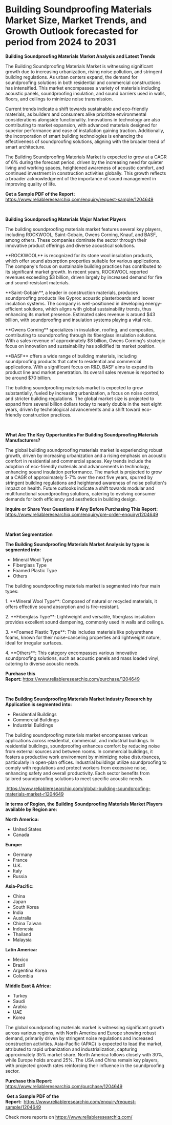 <p><h1>Building Soundproofing Materials Market Size, Market Trends, and Growth Outlook forecasted for period from 2024 to 2031</h1></p><p><strong>Building Soundproofing Materials Market Analysis and Latest Trends</strong></p>
<p><p>The Building Soundproofing Materials Market is witnessing significant growth due to increasing urbanization, rising noise pollution, and stringent building regulations. As urban centers expand, the demand for soundproofing solutions in both residential and commercial constructions has intensified. This market encompasses a variety of materials including acoustic panels, soundproofing insulation, and sound barriers used in walls, floors, and ceilings to minimize noise transmission.</p><p>Current trends indicate a shift towards sustainable and eco-friendly materials, as builders and consumers alike prioritize environmental considerations alongside functionality. Innovations in technology are also contributing to market expansion, with advanced materials designed for superior performance and ease of installation gaining traction. Additionally, the incorporation of smart building technologies is enhancing the effectiveness of soundproofing solutions, aligning with the broader trend of smart architecture.</p><p>The Building Soundproofing Materials Market is expected to grow at a CAGR of 6% during the forecast period, driven by the increasing need for quieter living and working spaces, heightened awareness of acoustic comfort, and continued investment in construction activities globally. This growth reflects a broader acknowledgment of the importance of sound management in improving quality of life.</p></p>
<p><strong>Get a Sample PDF of the Report:&nbsp;</strong> <a href="https://www.reliableresearchiq.com/enquiry/request-sample/1204649?utm_campaign=103&utm_medium=2&utm_source=Github&utm_content=ia&utm_term=31122024&utm_id=building-soundproofing-materials">https://www.reliableresearchiq.com/enquiry/request-sample/1204649</a></p>
<p>&nbsp;</p>
<p><strong>Building Soundproofing Materials Major Market Players</strong></p>
<p><p>The building soundproofing materials market features several key players, including ROCKWOOL, Saint-Gobain, Owens Corning, Knauf, and BASF, among others. These companies dominate the sector through their innovative product offerings and diverse acoustical solutions.</p><p>**ROCKWOOL** is recognized for its stone wool insulation products, which offer sound absorption properties suitable for various applications. The company's focus on sustainable building practices has contributed to its significant market growth. In recent years, ROCKWOOL reported revenues exceeding $3 billion, driven largely by increased demand for fire and sound-resistant materials.</p><p>**Saint-Gobain**, a leader in construction materials, produces soundproofing products like Gyproc acoustic plasterboards and Isover insulation systems. The company is well-positioned in developing energy-efficient solutions, which aligns with global sustainability trends, thus enhancing its market presence. Estimated sales revenue is around $43 billion, with soundproofing and insulation systems playing a vital role.</p><p>**Owens Corning** specializes in insulation, roofing, and composites, contributing to soundproofing through its fiberglass insulation solutions. With a sales revenue of approximately $8 billion, Owens Corning's strategic focus on innovation and sustainability has solidified its market position.</p><p>**BASF** offers a wide range of building materials, including soundproofing products that cater to residential and commercial applications. With a significant focus on R&D, BASF aims to expand its product line and market penetration. Its overall sales revenue is reported to be around $70 billion.</p><p>The building soundproofing materials market is expected to grow substantially, fueled by increasing urbanization, a focus on noise control, and stricter building regulations. The global market size is projected to expand from several billion dollars today to nearly double in the next eight years, driven by technological advancements and a shift toward eco-friendly construction practices.</p></p>
<p>&nbsp;</p>
<p><strong>What Are The Key Opportunities For Building Soundproofing Materials Manufacturers?</strong></p>
<p><p>The global building soundproofing materials market is experiencing robust growth, driven by increasing urbanization and a rising emphasis on acoustic comfort in residential and commercial spaces. Key trends include the adoption of eco-friendly materials and advancements in technology, enhancing sound insulation performance. The market is projected to grow at a CAGR of approximately 5-7% over the next five years, spurred by stringent building regulations and heightened awareness of noise pollution's impact on health. Future outlooks indicate a shift towards modular and multifunctional soundproofing solutions, catering to evolving consumer demands for both efficiency and aesthetics in building design.</p></p>
<p><strong>Inquire or Share Your Questions If Any Before Purchasing This Report:</strong> <a href="https://www.reliableresearchiq.com/enquiry/pre-order-enquiry/1204649?utm_campaign=103&utm_medium=2&utm_source=Github&utm_content=ia&utm_term=31122024&utm_id=building-soundproofing-materials">https://www.reliableresearchiq.com/enquiry/pre-order-enquiry/1204649</a></p>
<p>&nbsp;</p>
<p><strong>Market Segmentation</strong></p>
<p><strong>The Building Soundproofing Materials Market Analysis by types is segmented into:</strong></p>
<p><ul><li>Mineral Wool Type</li><li>Fiberglass Type</li><li>Foamed Plastic Type</li><li>Others</li></ul></p>
<p><p>The building soundproofing materials market is segmented into four main types: </p><p>1. **Mineral Wool Type**: Composed of natural or recycled materials, it offers effective sound absorption and is fire-resistant.</p><p>2. **Fiberglass Type**: Lightweight and versatile, fiberglass insulation provides excellent sound dampening, commonly used in walls and ceilings.</p><p>3. **Foamed Plastic Type**: This includes materials like polyurethane foams, known for their noise-canceling properties and lightweight nature, ideal for irregular surfaces.</p><p>4. **Others**: This category encompasses various innovative soundproofing solutions, such as acoustic panels and mass loaded vinyl, catering to diverse acoustic needs.</p></p>
<p><strong>Purchase this Report:&nbsp;</strong><a href="https://www.reliableresearchiq.com/purchase/1204649?utm_campaign=103&utm_medium=2&utm_source=Github&utm_content=ia&utm_term=31122024&utm_id=building-soundproofing-materials">https://www.reliableresearchiq.com/purchase/1204649</a></p>
<p>&nbsp;</p>
<p><strong>The Building Soundproofing Materials Market Industry Research by Application is segmented into:</strong></p>
<p><ul><li>Residential Buildings</li><li>Commercial Buildings</li><li>Industrial Buildings</li></ul></p>
<p><p>The building soundproofing materials market encompasses various applications across residential, commercial, and industrial buildings. In residential buildings, soundproofing enhances comfort by reducing noise from external sources and between rooms. In commercial buildings, it fosters a productive work environment by minimizing noise disturbances, particularly in open-plan offices. Industrial buildings utilize soundproofing to comply with regulations and protect workers from excessive noise, enhancing safety and overall productivity. Each sector benefits from tailored soundproofing solutions to meet specific acoustic needs.</p></p>
<p><a href="https://www.reliableresearchiq.com/global-building-soundproofing-materials-market-r1204649?utm_campaign=103&utm_medium=2&utm_source=Github&utm_content=ia&utm_term=31122024&utm_id=building-soundproofing-materials">&nbsp;https://www.reliableresearchiq.com/global-building-soundproofing-materials-market-r1204649</a></p>
<p><strong>In terms of Region, the Building Soundproofing Materials Market Players available by Region are:</strong></p>
<p>
    <p> <strong> North America: </strong>
        <ul>
            <li>United States</li>
            <li>Canada</li>
        </ul>
        </p> 
    <p> <strong> Europe: </strong>
        <ul>
            <li>Germany</li>
            <li>France</li>
            <li>U.K.</li>
            <li>Italy</li>
            <li>Russia</li>
        </ul>
        </p> 
    <p> <strong> Asia-Pacific: </strong>
        <ul>
            <li>China</li>
            <li>Japan</li>
            <li>South Korea</li>
            <li>India</li>
            <li>Australia</li>
            <li>China Taiwan</li>
            <li>Indonesia</li>
            <li>Thailand</li>
            <li>Malaysia</li>
        </ul>
        </p> 
    <p> <strong> Latin America: </strong>
        <ul>
            <li>Mexico</li>
            <li>Brazil</li>
            <li>Argentina Korea</li>
            <li>Colombia</li>
        </ul>
        </p> 
    <p> <strong> Middle East & Africa: </strong>
        <ul>
            <li>Turkey</li>
            <li>Saudi</li>
            <li>Arabia</li>
            <li>UAE</li>
            <li>Korea</li>
        </ul>
    </p>
    </p>
<p><p>The global soundproofing materials market is witnessing significant growth across various regions, with North America and Europe showing robust demand, primarily driven by stringent noise regulations and increased construction activities. Asia-Pacific (APAC) is expected to lead the market, attributed to rapid urbanization and industrialization, capturing approximately 35% market share. North America follows closely with 30%, while Europe holds around 25%. The USA and China remain key players, with projected growth rates reinforcing their influence in the soundproofing sector.</p></p>
<p><strong>Purchase this Report: </strong><a href="https://www.reliableresearchiq.com/purchase/1204649?utm_campaign=103&utm_medium=2&utm_source=Github&utm_content=ia&utm_term=31122024&utm_id=building-soundproofing-materials">https://www.reliableresearchiq.com/purchase/1204649</a></p>
<p>&nbsp;<strong>Get a Sample PDF of the Report:&nbsp;&nbsp;</strong><a href="https://www.reliableresearchiq.com/enquiry/request-sample/1204649?utm_campaign=103&utm_medium=2&utm_source=Github&utm_content=ia&utm_term=31122024&utm_id=building-soundproofing-materials">https://www.reliableresearchiq.com/enquiry/request-sample/1204649</a></p>
<p><strong></strong></p>
<p>Check more reports on <a href="https://www.reliableresearchiq.com/?utm_campaign=103&utm_medium=2&utm_source=Github&utm_content=ia&utm_term=31122024&utm_id=building-soundproofing-materials">https://www.reliableresearchiq.com/</a></p>